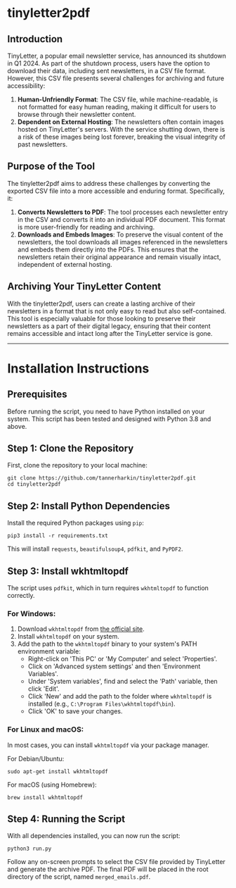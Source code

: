 # tinyletter2pdf

## Introduction

TinyLetter, a popular email newsletter service, has announced its shutdown in Q1 2024. As part of the shutdown process, users have the option to download their data, including sent newsletters, in a CSV file format. However, this CSV file presents several challenges for archiving and future accessibility:

1. **Human-Unfriendly Format**: The CSV file, while machine-readable, is not formatted for easy human reading, making it difficult for users to browse through their newsletter content.
2. **Dependent on External Hosting**: The newsletters often contain images hosted on TinyLetter's servers. With the service shutting down, there is a risk of these images being lost forever, breaking the visual integrity of past newsletters.

## Purpose of the Tool

The tinyletter2pdf aims to address these challenges by converting the exported CSV file into a more accessible and enduring format. Specifically, it:

1. **Converts Newsletters to PDF**: The tool processes each newsletter entry in the CSV and converts it into an individual PDF document. This format is more user-friendly for reading and archiving.
2. **Downloads and Embeds Images**: To preserve the visual content of the newsletters, the tool downloads all images referenced in the newsletters and embeds them directly into the PDFs. This ensures that the newsletters retain their original appearance and remain visually intact, independent of external hosting.

## Archiving Your TinyLetter Content

With the tinyletter2pdf, users can create a lasting archive of their newsletters in a format that is not only easy to read but also self-contained. This tool is especially valuable for those looking to preserve their newsletters as a part of their digital legacy, ensuring that their content remains accessible and intact long after the TinyLetter service is gone.

---

# Installation Instructions

## Prerequisites

Before running the script, you need to have Python installed on your system. This script has been tested and designed with Python 3.8 and above.

## Step 1: Clone the Repository

First, clone the repository to your local machine:

```
git clone https://github.com/tannerharkin/tinyletter2pdf.git
cd tinyletter2pdf
```

## Step 2: Install Python Dependencies

Install the required Python packages using `pip`:

```
pip3 install -r requirements.txt
```

This will install `requests`, `beautifulsoup4`, `pdfkit`, and `PyPDF2`.

## Step 3: Install wkhtmltopdf

The script uses `pdfkit`, which in turn requires `wkhtmltopdf` to function correctly. 

### For Windows:

1. Download `wkhtmltopdf` from [the official site](https://wkhtmltopdf.org/downloads.html).
2. Install `wkhtmltopdf` on your system.
3. Add the path to the `wkhtmltopdf` binary to your system's PATH environment variable:
    - Right-click on 'This PC' or 'My Computer' and select 'Properties'.
    - Click on 'Advanced system settings' and then 'Environment Variables'.
    - Under 'System variables', find and select the 'Path' variable, then click 'Edit'.
    - Click 'New' and add the path to the folder where `wkhtmltopdf` is installed (e.g., `C:\Program Files\wkhtmltopdf\bin`).
    - Click 'OK' to save your changes.

### For Linux and macOS:

In most cases, you can install `wkhtmltopdf` via your package manager.

For Debian/Ubuntu:

```
sudo apt-get install wkhtmltopdf
```

For macOS (using Homebrew):

```
brew install wkhtmltopdf
```

## Step 4: Running the Script

With all dependencies installed, you can now run the script:

```
python3 run.py
```

Follow any on-screen prompts to select the CSV file provided by TinyLetter and generate the archive PDF. The final PDF will be placed in the root directory of the script, named `merged_emails.pdf`.